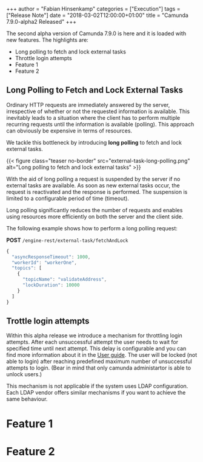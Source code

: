 +++
author = "Fabian Hinsenkamp"
categories = ["Execution"]
tags = ["Release Note"]
date = "2018-03-02T12:00:00+01:00"
title = "Camunda 7.9.0-alpha2 Released"
+++

The second alpha version of Camunda 7.9.0 is here and it is loaded with new features. The highlights are:


* Long polling to fetch and lock external tasks
* Throttle login attempts
* Feature 1 
* Feature 2

<!--more-->

## Long Polling to Fetch and Lock External Tasks

Ordinary HTTP requests are immediately answered by the server, irrespective of whether or not the requested information 
is available. This inevitably leads to a situation where the client has to perform multiple recurring requests until 
the information is available (polling). This approach can obviously be expensive in terms of resources.

We tackle this bottleneck by introducing **long polling** to fetch and lock external tasks.

{{< figure class="teaser no-border" src="external-task-long-polling.png" alt="Long polling to fetch and lock external tasks" >}}

With the aid of long polling a request is suspended by the server if no external tasks are available. As soon as new 
external tasks occur, the request is reactivated and the response is performed. The suspension is limited to a 
configurable period of time (timeout).

Long polling significantly reduces the number of requests and enables using resources more efficiently on both 
the server and the client side.

The following example shows how to perform a long polling request:

**POST** `/engine-rest/external-task/fetchAndLock`

```javascript
{
  "asyncResponseTimeout": 1000,
  "workerId": "workerOne",
  "topics": [
    {
      "topicName": "validateAddress",
      "lockDuration": 10000
    }
  ]
}
```

## Trottle login attempts

Within this alpha release we introduce a mechanism for throttling login attempts.
After each unsuccessful attempt the user needs to wait for specified time until next attempt.
This delay is configurable and you can find more information about it in the [User guide](https://docs.camunda.org/manual/latest/user-guide/process-engine/identity-service/#throttle-login-attempts).
The user will be locked (not able to login) after reaching predefined maximum number of unsuccessful attempts to login. (Bear in mind that only camunda administartor is able to unlock users.)

This mechanism is not applicable if the system uses LDAP configuration. Each LDAP vendor offers similar mechanisms if you want to achieve the same behaviour. 

# Feature 1 

# Feature 2 

